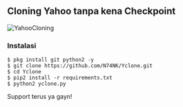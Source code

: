 ## Cloning Yahoo tanpa kena Checkpoint
![YahooCloning](https://raw.githubusercontent.com/N74NK/Yclone/master/thumb.png)
### Instalasi 
```
$ pkg install git python2 -y
$ git clone https://github.com/N74NK/Yclone.git
$ cd Yclone
$ pip2 install -r requirements.txt
$ python2 yclone.py
```
Support terus ya gayn!
